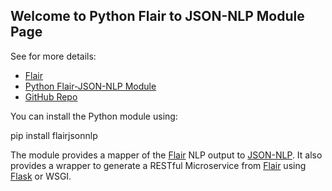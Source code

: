 ## Welcome to Python Flair to JSON-NLP Module Page

See for more details:

- [Flair]
- [Python Flair-JSON-NLP Module](https://pypi.org/project/flairjsonnlp/)
- [GitHub Repo](https://github.com/dcavar/Flair-JSON-NLP)

You can install the Python module using:

  pip install flairjsonnlp

The module provides a mapper of the [Flair] NLP output to [JSON-NLP]. It also provides a wrapper to generate a RESTful Microservice from [Flair] using [Flask] or WSGI.



[Damir Cavar]: http://damir.cavar.me/ "Damir Cavar"
[NLP-Lab.org]: http://nlp-lab.org/ "NLP-Lab.org"
[JSON-NLP]: https://github.com/dcavar/JSON-NLP "JSON-NLP"
[Flair]: https://github.com/flairNLP/flair "Flair"
[spaCy]: https://spacy.io/ "spaCy"
[NLTK]: http://nltk.org/ "Natural Language Processing Toolkit"
[Polyglot]: https://github.com/aboSamoor/polyglot "Polyglot"
[Xrenner]: https://github.com/amir-zeldes/xrenner "Xrenner"
[CONLL-U]: https://universaldependencies.org/format.html "CONLL-U"
[Flask]: http://flask.pocoo.org/ "Flask"
